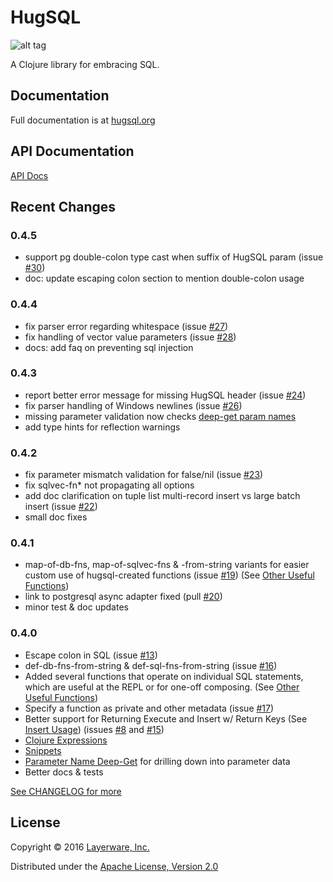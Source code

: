# HugSQL

![alt tag](https://raw.github.com/layerware/hugsql/master/logo/hugsql_alpha_128.png)

A Clojure library for embracing SQL.

## Documentation

Full documentation is at [hugsql.org](http://www.hugsql.org)

## API Documentation

[API Docs](http://layerware.github.io/hugsql)

## Recent Changes

### 0.4.5

 - support pg double-colon type cast when suffix of HugSQL param (issue
   [#30](https://github.com/layerware/hugsql/issues/30))
 - doc: update escaping colon section to mention double-colon usage

### 0.4.4

 - fix parser error regarding whitespace (issue
   [#27](https://github.com/layerware/hugsql/issues/27))
 - fix handling of vector value parameters (issue
   [#28](https://github.com/layerware/hugsql/issues/28))
 - docs: add faq on preventing sql injection

### 0.4.3

 - report better error message for missing HugSQL header (issue
   [#24](https://github.com/layerware/hugsql/issues/24))
 - fix parser handling of Windows newlines (issue
   [#26](https://github.com/layerware/hugsql/issues/26))
 - missing parameter validation now checks
   [deep-get param names](http://www.hugsql.org/#deep-get-param-name)
 - add type hints for reflection warnings

### 0.4.2

 - fix parameter mismatch validation for false/nil (issue
   [#23](https://github.com/layerware/hugsql/issues/23))
 - fix sqlvec-fn* not propagating all options
 - add doc clarification on tuple list multi-record insert vs large
   batch insert (issue
   [#22](https://github.com/layerware/hugsql/issues/22))
 - small doc fixes

### 0.4.1

 - map-of-db-fns, map-of-sqlvec-fns & -from-string variants for easier
   custom use of hugsql-created functions (issue
   [#19](https://github.com/layerware/hugsql/issues/19)) (See
   [Other Useful Functions](http://www.hugsql.org/#using-other-fns))
 - link to postgresql async adapter fixed (pull
   [#20](https://github.com/layerware/hugsql/pull/20))
 - minor test & doc updates

### 0.4.0

 - Escape colon in SQL (issue
   [#13](https://github.com/layerware/hugsql/issues/13))
 - def-db-fns-from-string & def-sql-fns-from-string (issue
   [#16](https://github.com/layerware/hugsql/issues/16))
 - Added several functions that operate on individual SQL statements,
   which are useful at the REPL or for one-off composing.  (See
   [Other Useful Functions](http://www.hugsql.org/#using-other-fns))
 - Specify a function as private and other metadata (issue [#17](https://github.com/layerware/hugsql/issues/17))
 - Better support for Returning Execute and Insert w/ Return Keys (See
   [Insert Usage](http://www.hugsql.org/#using-insert)) (issues
   [#8](https://github.com/layerware/hugsql/issues/8) and
   [#15](https://github.com/layerware/hugsql/issues/15))
 - [Clojure Expressions](http://www.hugsql.org/#using-expressions)
 - [Snippets](http://www.hugsql.org/#using-snippets)
 - [Parameter Name Deep-Get](http://www.hugsql.org/#deep-get-param-name) for drilling down into parameter data
 - Better docs & tests

[See CHANGELOG for more](https://github.com/layerware/hugsql/blob/master/CHANGELOG.md)


## License

Copyright © 2016 [Layerware, Inc.](http://www.layerware.com)

Distributed under the [Apache License, Version 2.0](http://www.apache.org/licenses/LICENSE-2.0.html)
